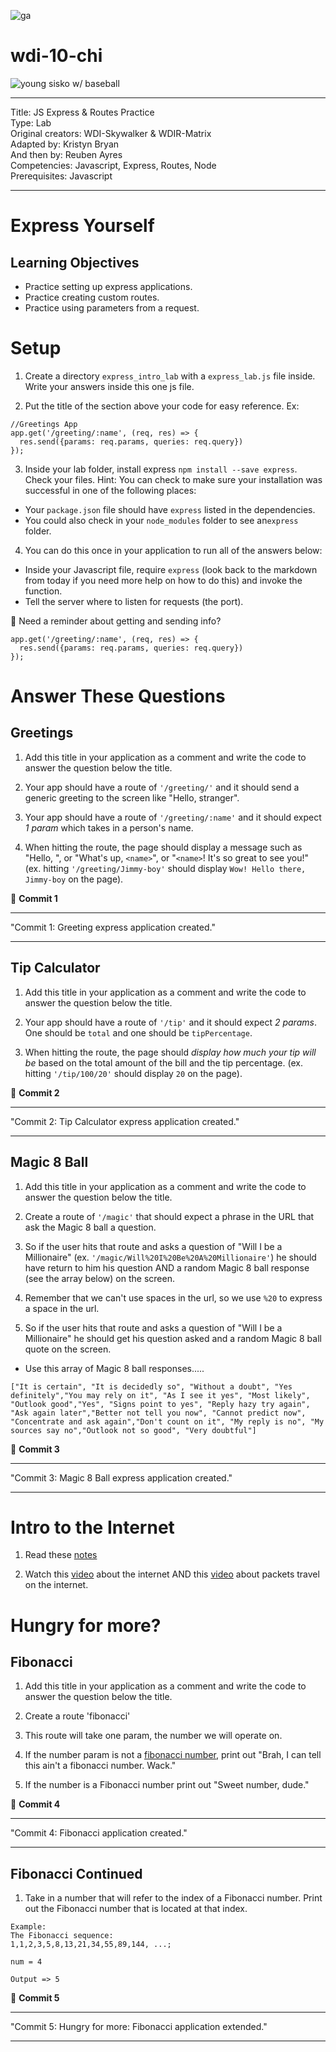 ![ga](http://mobbook.generalassemb.ly/ga_cog.png)

# wdi-10-chi

![young sisko w/ baseball](http://www.durfee.net/startrek/images/ds9416.jpg)

---
Title: JS Express & Routes Practice<br>
Type: Lab<br>
    Original creators: WDI-Skywalker & WDIR-Matrix<br>
    Adapted by: Kristyn Bryan<br>
    And then by: Reuben Ayres<br>
Competencies: Javascript, Express, Routes, Node<br>
Prerequisites: Javascript <br>

---

# Express Yourself

## Learning Objectives
* Practice setting up express applications.
* Practice creating custom routes.
* Practice using parameters from a request.

# Setup
1. Create a directory `express_intro_lab`  with a `express_lab.js` file inside. Write your answers inside this one js file.

2. Put the title of the section above your code for easy reference.
Ex:
```
//Greetings App
app.get('/greeting/:name', (req, res) => {
  res.send({params: req.params, queries: req.query})
});
```

3. Inside your lab folder, install express `npm install --save express`. Check your files. Hint: You can check to make sure your installation was successful in one of the following places:
- Your `package.json` file should have `express` listed in the dependencies.
- You could also check in your `node_modules` folder to see an`express` folder.

4. You can do this once in your application to run all of the answers below:
- Inside your Javascript file, require `express` (look back to the markdown from today if you need more help on how to do this) and invoke the function.
- Tell the server where to listen for requests (the port).

:elephant: Need a reminder about getting and sending info?

```
app.get('/greeting/:name', (req, res) => {
  res.send({params: req.params, queries: req.query})
});
```

# Answer These Questions


## Greetings
1. Add this title in your application as a comment and write the code to answer the question below the title.

2. Your app should have a route of `'/greeting/'` and it should send a generic greeting to the screen like "Hello, stranger".

3. Your app should have a route of `'/greeting/:name'` and it should expect *1 param* which takes in a person's name.

4. When hitting the route, the page should display a message such as "Hello, <name>", or "What's up, `<name>`", or "`<name>`! It's so great to see you!" (ex. hitting `'/greeting/Jimmy-boy'` should display `Wow! Hello there, Jimmy-boy` on the page).

&#x1F534; **Commit 1** <br>
<hr>
"Commit 1: Greeting express application created."
<hr>

## Tip Calculator
1. Add this title in your application as a comment and write the code to answer the question below the title.

2. Your app should have a route of `'/tip'` and it should expect *2 params*. One should be `total` and one should be `tipPercentage`.

3. When hitting the route, the page should *display how much your tip will be* based on the total amount of the bill and the tip percentage. (ex. hitting `'/tip/100/20'` should display `20` on the page).

&#x1F534; **Commit 2** <br>
<hr>
"Commit 2: Tip Calculator express application created."
<hr>


## Magic 8 Ball
1. Add this title in your application as a comment and write the code to answer the question below the title.

2. Create a route of `'/magic'` that should expect a phrase in the URL that ask the Magic 8 ball a question.

3.  So if the user hits that route and asks a question of "Will I be a Millionaire" (ex. `'/magic/Will%20I%20Be%20A%20Millionaire'`) he should have return to him his question AND a random Magic 8 ball response (see the array below) on the  screen.

4. Remember that we can't use spaces in the url, so we use `%20` to express a space in the url.

5. So if the user hits that route and asks a question of "Will I be a Millionaire" he should get his question asked and a random Magic 8 ball quote on the  screen.
- Use this array of Magic 8 ball responses.....

```
["It is certain", "It is decidedly so", "Without a doubt", "Yes definitely","You may rely on it", "As I see it yes", "Most likely", "Outlook good","Yes", "Signs point to yes", "Reply hazy try again", "Ask again later","Better not tell you now", "Cannot predict now", "Concentrate and ask again","Don't count on it", "My reply is no", "My sources say no","Outlook not so good", "Very doubtful"]
```

&#x1F534; **Commit 3** <br>
<hr>
"Commit 3: Magic 8 Ball express application created."
<hr>

# Intro to the Internet

1. Read these [notes](https://github.com/ga-students/wdi-remote-gizmo/blob/master/unit_2/w05d01/instructor_notes/INTRO_TO_INTERNET.md)

1. Watch this [video](https://www.youtube.com/watch?v=7_LPdttKXPc) about the internet AND this [video](https://www.youtube.com/watch?v=xIuBmOufbls) about packets travel on the internet.

# Hungry for more?

## Fibonacci
1.  Add this title in your application as a comment and write the code to answer the question below the title.

2. Create a route 'fibonacci'

3. This route will take one param, the number we will operate on.

4. If the number param is not a [fibonacci number](https://en.wikipedia.org/wiki/Fibonacci_number), print out "Brah, I can tell this ain't a fibonacci number. Wack."

5. If the number is a Fibonacci number print out "Sweet number, dude."

&#x1F534; **Commit 4** <br>
<hr>
"Commit 4: Fibonacci application created."
<hr>

## Fibonacci Continued
1. Take in a number that will refer to the index of a Fibonacci number. Print out the Fibonacci number that is located at that index.

```
Example:
The Fibonacci sequence:
1,1,2,3,5,8,13,21,34,55,89,144, ...;

num = 4

Output => 5
```

&#x1F534; **Commit 5** <br>
<hr>
"Commit 5: Hungry for more: Fibonacci application extended."
<hr>

